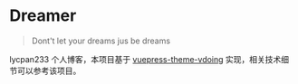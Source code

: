 # Dreamer
> Dont't let your dreams jus be dreams

lycpan233 个人博客，本项目基于 [vuepress-theme-vdoing](https://github.com/xugaoyi/vuepress-theme-vdoing) 实现，相关技术细节可以参考该项目。
